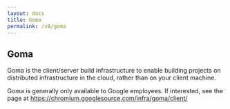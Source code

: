 ```yaml
---
layout: docs
title: Goma
permalink: /v8/goma
---
```


## Goma

Goma is the client/server build infrastructure to enable building projects on
distributed infrastructure in the cloud, rather than on your client machine.

Goma is generally only available to Google employees. If interested, see the page
at <https://chromium.googlesource.com/infra/goma/client/>

